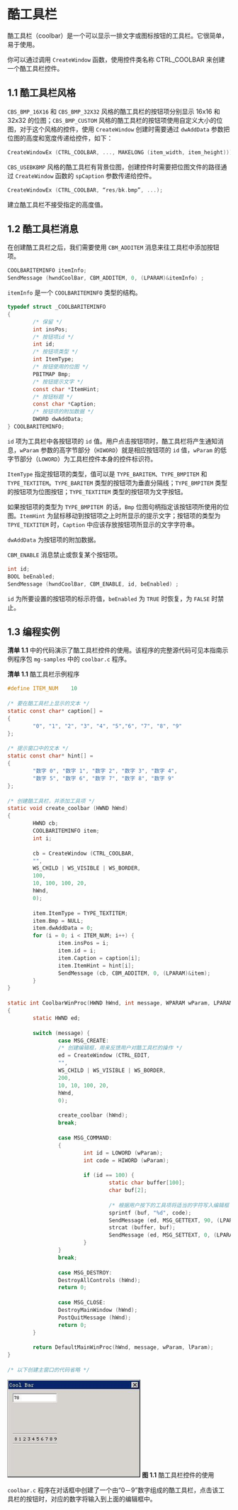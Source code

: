 # 酷工具栏

酷工具栏（coolbar）是一个可以显示一排文字或图标按钮的工具栏。它很简单，易于使用。

你可以通过调用 `CreateWindow` 函数，使用控件类名称 CTRL_COOLBAR 来创建一个酷工具栏控件。

## 1.1 酷工具栏风格

`CBS_BMP_16X16` 和 `CBS_BMP_32X32` 风格的酷工具栏的按钮项分别显示 16x16 和 32x32 的位图；`CBS_BMP_CUSTOM` 风格的酷工具栏的按钮项使用自定义大小的位图，对于这个风格的控件，使用 `CreateWindow` 创建时需要通过 `dwAddData` 参数把位图的高度和宽度传递给控件，如下：

```c
CreateWindowEx (CTRL_COOLBAR, ..., MAKELONG (item_width, item_height)));
```

`CBS_USEBKBMP` 风格的酷工具栏有背景位图，创建控件时需要把位图文件的路径通过 `CreateWindow` 函数的 `spCaption` 参数传递给控件。

```c
CreateWindowEx (CTRL_COOLBAR, “res/bk.bmp”, ...);
```

建立酷工具栏不接受指定的高度值。

## 1.2 酷工具栏消息

在创建酷工具栏之后，我们需要使用 `CBM_ADDITEM` 消息来往工具栏中添加按钮项。

```c
COOLBARITEMINFO itemInfo;
SendMessage (hwndCoolBar, CBM_ADDITEM, 0, (LPARAM)&itemInfo) ;
```

`itemInfo` 是一个 `COOLBARITEMINFO` 类型的结构。

```c
typedef struct _COOLBARITEMINFO
{
        /* 保留 */
        int insPos;
        /* 按钮项id */
        int id;
        /* 按钮项类型 */
        int ItemType;
        /* 按钮使用的位图 */
        PBITMAP Bmp;
        /* 按钮提示文字 */
        const char *ItemHint;
        /* 按钮标题 */
        const char *Caption;
        /* 按钮项的附加数据 */
        DWORD dwAddData;
} COOLBARITEMINFO;
```

`id` 项为工具栏中各按钮项的 `id` 值。用户点击按钮项时，酷工具栏将产生通知消息，`wParam` 参数的高字节部分（`HIWORD`）就是相应按钮项的 `id` 值，`wParam` 的低字节部分（`LOWORD`）为工具栏控件本身的控件标识符。

`ItemType` 指定按钮项的类型，值可以是 `TYPE_BARITEM`、`TYPE_BMPITEM` 和 `TYPE_TEXTITEM`。`TYPE_BARITEM` 类型的按钮项为垂直分隔线；`TYPE_BMPITEM` 类型的按钮项为位图按钮；`TYPE_TEXTITEM` 类型的按钮项为文字按钮。

如果按钮项的类型为 `TYPE_BMPITEM `的话，`Bmp` 位图句柄指定该按钮项所使用的位图。`ItemHint` 为鼠标移动到按钮项之上时所显示的提示文字；按钮项的类型为 `TPYE_TEXTITEM` 时，`Caption` 中应该存放按钮项所显示的文字字符串。

`dwAddData` 为按钮项的附加数据。

`CBM_ENABLE` 消息禁止或恢复某个按钮项。

```c
int id;
BOOL beEnabled;
SendMessage (hwndCoolBar, CBM_ENABLE, id, beEnabled) ;
```

`id` 为所要设置的按钮项的标示符值，`beEnabled` 为 `TRUE` 时恢复，为 `FALSE` 时禁止。

## 1.3 编程实例

__清单 1.1__ 中的代码演示了酷工具栏控件的使用。该程序的完整源代码可见本指南示例程序包 `mg-samples` 中的 `coolbar.c` 程序。

__清单 1.1__  酷工具栏示例程序

```c
#define ITEM_NUM    10

/* 要在酷工具栏上显示的文本 */
static const char* caption[] =
{
        "0", "1", "2", "3", "4", "5","6", "7", "8", "9"
};

/* 提示窗口中的文本 */
static const char* hint[] =
{
        "数字 0", "数字 1", "数字 2", "数字 3", "数字 4", 
        "数字 5", "数字 6", "数字 7", "数字 8", "数字 9"
};

/* 创建酷工具栏，并添加工具项 */
static void create_coolbar (HWND hWnd)
{
        HWND cb;
        COOLBARITEMINFO item;
        int i;
        
        cb = CreateWindow (CTRL_COOLBAR,
        "",
        WS_CHILD | WS_VISIBLE | WS_BORDER, 
        100,
        10, 100, 100, 20,
        hWnd,
        0);
        
        item.ItemType = TYPE_TEXTITEM;
        item.Bmp = NULL;
        item.dwAddData = 0;
        for (i = 0; i < ITEM_NUM; i++) {
                item.insPos = i;
                item.id = i;
                item.Caption = caption[i];
                item.ItemHint = hint[i];
                SendMessage (cb, CBM_ADDITEM, 0, (LPARAM)&item);
        }
}

static int CoolbarWinProc(HWND hWnd, int message, WPARAM wParam, LPARAM lParam)
{
        static HWND ed;
        
        switch (message) {
                case MSG_CREATE:
                /* 创建编辑框，用来反馈用户对酷工具栏的操作 */
                ed = CreateWindow (CTRL_EDIT,
                "",
                WS_CHILD | WS_VISIBLE | WS_BORDER, 
                200,
                10, 10, 100, 20,
                hWnd,
                0);
                
                create_coolbar (hWnd);
                break;
                
                case MSG_COMMAND:
                {
                        int id = LOWORD (wParam);
                        int code = HIWORD (wParam);
                        
                        if (id == 100) {
                                static char buffer[100];
                                char buf[2];
                                
                                /* 根据用户按下的工具项将适当的字符写入编辑框 */
                                sprintf (buf, "%d", code);
                                SendMessage (ed, MSG_GETTEXT, 90, (LPARAM)buffer);
                                strcat (buffer, buf);
                                SendMessage (ed, MSG_SETTEXT, 0, (LPARAM)buffer);
                        }
                }
                break;
                
                case MSG_DESTROY:
                DestroyAllControls (hWnd);
                return 0;
                
                case MSG_CLOSE:
                DestroyMainWindow (hWnd);
                PostQuitMessage (hWnd);
                return 0;
        }
        
        return DefaultMainWinProc(hWnd, message, wParam, lParam);
}

/* 以下创建主窗口的代码省略 */
```

![酷工具栏控件的使用](figures/Part4Chapter17-1.1.jpeg)
__图 1.1__  酷工具栏控件的使用

`coolbar.c` 程序在对话框中创建了一个由“0－9”数字组成的酷工具栏，点击该工具栏的按钮时，对应的数字将输入到上面的编辑框中。
